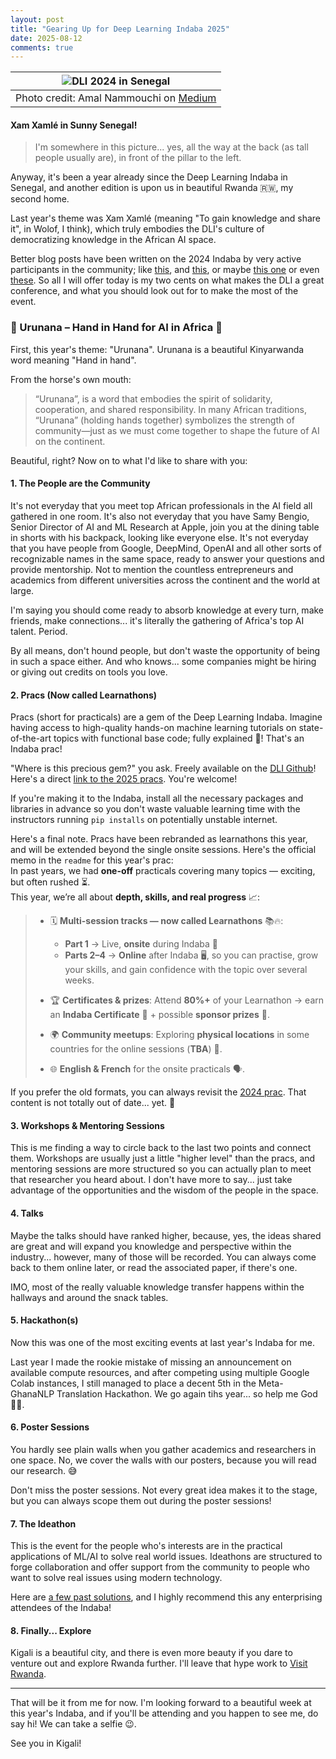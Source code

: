 ```yaml
---
layout: post
title: "Gearing Up for Deep Learning Indaba 2025"
date: 2025-08-12
comments: true
---
```


| ![DLI 2024 in Senegal](https://github.com/user-attachments/assets/f6729efd-e2ea-4c8f-9fde-f7df01fe6a20) | 
|:--:| 
| Photo credit: Amal Nammouchi on [Medium](https://medium.com/@amal.nammouchi12/the-hums-after-the-applause-reflecting-on-the-deep-learning-indaba-2024-66b0d3fbcf1a) |

#### Xam Xamlé in Sunny Senegal!
> I'm somewhere in this picture... yes, all the way at the back (as tall people usually are), in front of the pillar to the left.

Anyway, it's been a year already since the Deep Learning Indaba in Senegal, and another edition is upon us in beautiful Rwanda 🇷🇼, my second home.

Last year's theme was Xam Xamlé (meaning "To gain knowledge and share it", in Wolof, I think), which truly embodies the DLI's culture of democratizing knowledge in the African AI space.

Better blog posts have been written on the 2024 Indaba by very active participants in the community; like [this](https://deeplearningindaba.com/blog/2025/04/xam-xamle-our-latest-indaba-impact-report/), and [this](https://medium.com/@amal.nammouchi12/the-hums-after-the-applause-reflecting-on-the-deep-learning-indaba-2024-66b0d3fbcf1a), or maybe [this one](https://medium.com/@amal.nammouchi12/africlimate-ai-participation-at-the-deep-learning-indaba-2024-from-a-spark-to-a-community-469c5ae7b166?source=user_profile_page---------4-------------15305e64a0ec----------------------) or even [these](https://deeplearningindaba.com/blog/2024/08/). So all I will offer today is my two cents on what makes the DLI a great conference, and what you should look out for to make the most of the event.

### 🤝 Urunana – Hand in Hand for AI in Africa 🤝
First, this year's theme: "Urunana".  Urunana is a beautiful Kinyarwanda word meaning "Hand in hand".

From the horse's own mouth:  
>“Urunana”, is a word that embodies the spirit of solidarity, cooperation, and shared responsibility. In many African traditions, “Urunana” (holding hands together) symbolizes the strength of community—just as we must come together to shape the future of AI on the continent.

Beautiful, right? Now on to what I'd like to share with you:

#### 1. The People are the Community
It's not everyday that you meet top African professionals in the AI field all gathered in one room. It's also not everyday that you have Samy Bengio, Senior Director of AI and ML Research at Apple, join you at the dining table in shorts with his backpack, looking like everyone else. It's not everyday that you have people from Google, DeepMind, OpenAI and all other sorts of recognizable names in the same space, ready to answer your questions and provide mentorship. Not to mention the countless entrepreneurs and academics from different universities across the continent and the world at large.

I'm saying you should come ready to absorb knowledge at every turn, make friends, make connections... it's literally the gathering of Africa's top AI talent. Period.

By all means, don't hound people, but don't waste the opportunity of being in such a space either. And who knows... some companies might be hiring or giving out credits on tools you love.

#### 2. Pracs (Now called Learnathons)
Pracs (short for practicals) are a gem of the Deep Learning Indaba. Imagine having access to high-quality hands-on machine learning tutorials on state-of-the-art topics with functional base code; fully explained 🤯! That's an Indaba prac!

"Where is this precious gem?" you ask. Freely available on the [DLI Github](https://github.com/deep-learning-indaba)! Here's a direct [link to the 2025 pracs](https://github.com/deep-learning-indaba/indaba-pracs-2025). You're welcome!

If you're making it to the Indaba, install all the necessary packages and libraries in advance so you don't waste valuable learning time with the instructors running `pip installs` on potentially unstable internet.

Here's a final note. Pracs have been rebranded as learnathons this year, and will be extended beyond the single onsite sessions. Here's the official memo in the `readme` for this year's prac:  
In past years, we had **one-off** practicals covering many topics — exciting, but often rushed ⏳.  
This year, we’re all about **depth, skills, and real progress** 📈:

> - 🗓 **Multi-session tracks — now called Learnathons** 📚🔥:  
>   - **Part 1** → Live, **onsite** during Indaba 🎤  
>   - **Parts 2–4** → **Online** after Indaba 🖥, so you can practise, grow your skills, and gain confidence with the topic over several weeks.
> 
> - 🏆 **Certificates & prizes**: Attend **80%+** of your Learnathon → earn an **Indaba Certificate** 📜 + possible **sponsor prizes** 🎁.  
> 
> - 🌍 **Community meetups**: Exploring **physical locations** in some countries for the online sessions (**TBA**) 📍.  
> 
> - 🌐 **English & French** for the onsite practicals 🗣.

If you prefer the old formats, you can always revisit the [2024 prac](https://github.com/deep-learning-indaba/indaba-pracs-2024). That content is not totally out of date... yet. 🤭

#### 3. Workshops & Mentoring Sessions
This is me finding a way to circle back to the last two points and connect them. Workshops are usually just a little "higher level" than the pracs, and mentoring sessions are more structured so you can actually plan to meet that researcher you heard about. I don't have more to say... just take advantage of the opportunities and the wisdom of the people in the space.

#### 4. Talks
Maybe the talks should have ranked higher, because, yes, the ideas shared are great and will expand you knowledge and perspective within the industry... however, many of those will be recorded. You can always come back to them online later, or read the associated paper, if there's one.

IMO, most of the really valuable knowledge transfer happens within the hallways and around the snack tables.

#### 5. Hackathon(s)
Now this was one of the most exciting events at last year's Indaba for me.

Last year I made the rookie mistake of missing an announcement on available compute resources, and after competing using multiple Google Colab instances, I still managed to place a decent 5th in the Meta-GhanaNLP Translation Hackathon. We go again tihs year... so help me God 🙏🏾.



#### 6. Poster Sessions
You hardly see plain walls when you gather academics and researchers in one space. No, we cover the walls with our posters, because you will read our research. 😅

Don't miss the poster sessions. Not every great idea makes it to the stage, but you can always scope them out during the poster sessions!

#### 7. The Ideathon
This is the event for the people who's interests are in the practical applications of ML/AI to solve real world issues. Ideathons are structured to forge collaboration and offer support from the community to people who want to solve real issues using modern technology.

Here are [a few past solutions](https://www.youtube.com/playlist?list=PLICxY_yQeGYnf5tLXXqcfJ5AqTaVg3bX7), and I highly recommend this any enterprising attendees of the Indaba!

#### 8. Finally... Explore
Kigali is a beautiful city, and there is even more beauty if you dare to venture out and explore Rwanda further. I'll leave that hype work to [Visit Rwanda](https://visitrwanda.com/).

---
That will be it from me for now. I'm looking forward to a beautiful week at this year's Indaba, and if you'll be attending and you happen to see me, do say hi! We can take a selfie 😉.

See you in Kigali!

